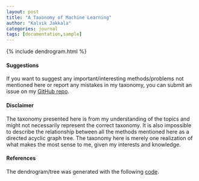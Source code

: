 ```yaml
---
layout: post
title: "A Taxonomy of Machine Learning"
author: "Kalvik Jakkala"
categories: journal
tags: [documentation,sample]
---
```

{% include dendrogram.html %}

#### Suggestions
If you want to suggest any important/interesting methods/problems not mentioned here or report any mistakes in my taxonomy, you can submit an issue on my [GitHub repo](https://github.com/kdkalvik/kdkalvik.github.io).

#### Disclaimer
The taxonomy presented here is from my understanding of the topics and might not necessarily represent the correct taxonomy. It is also impossible to describe the relationship between all the methods mentioned here as a directed acyclic graph tree. The taxonomy here is merely one realization of what makes the most sense to me, given my interests and knowledge.

#### References
The dendrogram/tree was generated with the following [code](https://bl.ocks.org/mbostock/e9ba78a2c1070980d1b530800ce7fa2b).
